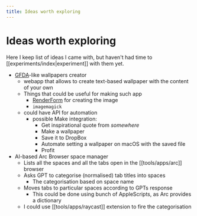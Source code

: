 ```yaml
---
title: Ideas worth exploring
---
```


# Ideas worth exploring
Here I keep list of ideas I came with, but haven't had time to [[experiments/index|experiment]] with them yet. 

- [GFDA](https://gfda.co/)-like wallpapers creator
  - webapp that allows to create text-based wallpaper with the content of your own
  - Things that could be useful for making such app
    - [RenderForm](https://renderform.io) for creating the image
    - `imagemagick`
  - could have API for automation
    - possible Make integration:
      - Get inspirational quote from _somewhere_
      - Make a wallpaper
      - Save it to DropBox
      - Automate setting a wallpaper on macOS with the saved file
      - Profit
- AI-based Arc Browser space manager
	- Lists all the spaces and all the tabs open in the [[tools/apps/arc]] browser
	- Asks GPT to categorise (normalised) tab titles into spaces
		- The categorisation based on space name
	- Moves tabs to particular spaces according to GPTs response
		- This could be done using bunch of AppleScripts, as Arc provides a dictionary
	- I could use [[tools/apps/raycast]] extension to fire the categorisation